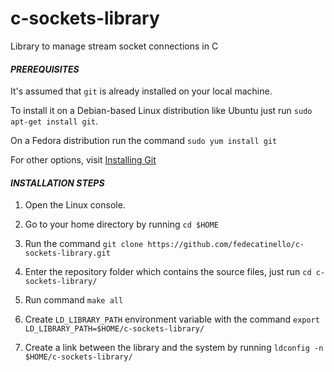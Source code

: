 # c-sockets-library

Library to manage stream socket connections in C

#### *PREREQUISITES*

It's assumed that `git` is already installed on your local machine. 

To install it on a Debian-based Linux distribution like Ubuntu just run `sudo apt-get install git`.

On a Fedora distribution run the command `sudo yum install git`

For other options, visit [Installing Git](https://git-scm.com/book/en/v2/Getting-Started-Installing-Git)

#### *INSTALLATION STEPS*

1. Open the Linux console.

2. Go to your home directory by running `cd $HOME`

3. Run the command `git clone https://github.com/fedecatinello/c-sockets-library.git`

4. Enter the repository folder which contains the source files, just run `cd c-sockets-library/`

5. Run command `make all`

6. Create `LD_LIBRARY_PATH` environment variable with the command `export LD_LIBRARY_PATH=$HOME/c-sockets-library/`

7. Create a link between the library and the system by running `ldconfig -n $HOME/c-sockets-library/`

